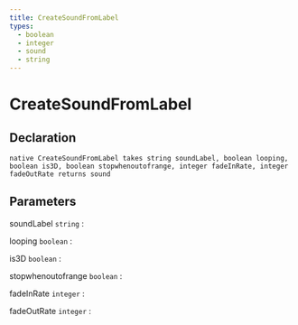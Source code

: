 ```yaml
---
title: CreateSoundFromLabel
types:
  - boolean
  - integer
  - sound
  - string
---
```


# CreateSoundFromLabel

## Declaration

```jass
native CreateSoundFromLabel takes string soundLabel, boolean looping, boolean is3D, boolean stopwhenoutofrange, integer fadeInRate, integer fadeOutRate returns sound
```

## Parameters
soundLabel `string`
: 

looping `boolean`
: 

is3D `boolean`
: 

stopwhenoutofrange `boolean`
: 

fadeInRate `integer`
: 

fadeOutRate `integer`
: 
